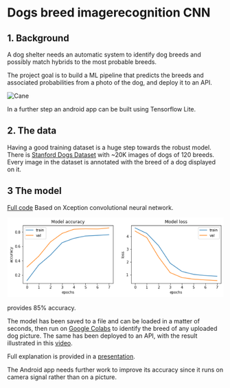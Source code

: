 # Dogs breed imagerecognition CNN 

## 1. Background

A dog shelter needs an automatic system to identify dog breeds and possibly match hybrids to the most probable breeds.

The project goal is to build a ML pipeline that predicts the breeds and associated probabilities from a photo of the dog, and deploy it to an API.

<img width="250" alt="Cane" src="https://github.com/opsabarsec/dogs_breed_imagerecognition/blob/master/predicted.png">

In a further step an android app can be built using Tensorflow Lite.

## 2. The data

Having a good training dataset is a huge step towards the robust model. There is [Stanford Dogs Dataset](https://www.kaggle.com/jessicali9530/stanford-dogs-dataset) with ~20K images of dogs of 120 breeds. Every image in the dataset is annotated with the breed of a dog displayed on it. 

## 3 The model
[Full code](https://github.com/opsabarsec/Dog-pictures-classification-by-Deep-Learning/blob/master/notebooks/Stanford_dogs_classifier_part2.ipynb)
Based on Xception convolutional neural network. 

![training](CNNtraining.png)

provides 85% accuracy. 

The model has been saved to a file and can be loaded in a matter of seconds, then run on [Google Colabs](https://colab.research.google.com/drive/1kcAFOSreOd_68WF5gdvoQOceld7cAwrX) to identify the breed of any uploaded dog picture. The same has been deployed to an API, with the result illustrated in this [video](https://www.youtube.com/watch?v=1YKuf0ddEGE). 

Full explanation is provided in a [presentation](https://github.com/opsabarsec/Dog-pictures-classification-by-Deep-Learning/blob/master/documentation/presentation/P6_presentation.pdf).

The Android app needs further work to improve its accuracy since it runs on camera signal rather than on a picture.


